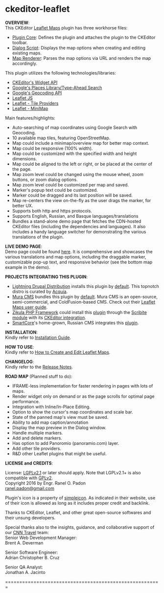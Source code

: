 ckeditor-leaflet
================
<strong>OVERVIEW</strong>:<br>
This CKEditor <a href="http://ckeditor.com/addon/leaflet">Leaflet Maps</a> plugin has three workhorse files:
<ul>
  <li><a href="https://github.com/ranelpadon/ckeditor-leaflet/blob/master/plugin.js">Plugin Core</a>: Defines the plugin and attaches the plugin to the CKEditor toolbar.</li>
  <li><a href="https://github.com/ranelpadon/ckeditor-leaflet/blob/master/dialogs/leaflet.js">Dialog Script</a>: Displays the map options when creating and editing existing maps.</li>
  <li><a href="https://github.com/ranelpadon/ckeditor-leaflet/blob/master/scripts/mapParser.html">Map Renderer</a>: Parses the map options via URL and renders the map accordingly.</li>
</ul>

This plugin utilizes the following technologies/libraries: <br>
<ul>
  <li><a href="http://docs.ckeditor.com/#!/api/CKEDITOR.plugins.widget">CKEditor's Widget API</a></li>
  <li><a href="https://developers.google.com/maps/documentation/javascript/places-autocomplete">Google's Places Library/Type-Ahead Search</a></li>
  <li><a href="https://developers.google.com/maps/documentation/geocoding/">Google's Geocoding API</a></li>
  <li><a href="http://leafletjs.com/">Leaflet JS</a></li>
  <li><a href="https://github.com/leaflet-extras/leaflet-providers">Leaflet - Tile Providers</a></li>
  <li><a href="https://github.com/Norkart/Leaflet-MiniMap">Leaflet - MiniMap</a></li>
</ul>

Main features/highlights: <br>
<ul>
  <li>Auto-searching of map coordinates using Google Search with Geocoding.</li>
  <li>10 available map tiles, featuring OpenStreetMap.</li>
  <li>Map could include a minimap/overview map for better map context.</li>
  <li>Map could be responsive (100% width).</li>
  <li>Map could be customized with the specified width and height dimensions.</li>
  <li>Map could be aligned to the left or right, or be placed at the center of the page.</li>
  <li>Map zoom level could be changed using the mouse wheel, zoom buttons, or zoom dialog options.</li>
  <li>Map zoom level could be customized per map and saved.</li>
  <li>Marker's popup text could be customized.</li>
  <li>Marker could be dragged and its last position will be saved.</li>
  <li>Map re-centers the view on-the-fly as the user drags the marker,  for better UX.</li>
  <li>Supports both http and https protocols.</li>
  <li>Supports English, Russian, and Basque languages/translations</li>
  <li>Bundles a stand-alone demo page that fetches the CDN-hosted CKEditor files (including the dependencies and languages). It also includes a handy language switcher for demonstrating the various translations of the plugin.</li>
</ul>

<strong>LIVE DEMO PAGE</strong>:
<br>Demo page could be found [here](http://www.ranelpadon.com/sites/all/libraries/ckeditor/plugins/leaflet/demo/index.html). It is comprehensive and showcases the various translations and map options, including the draggable marker, customizable pop-up text, and responsive behavior (see the bottom map example in the demo).

<strong>PROJECTS INTEGRATING THIS PLUGIN</strong>: <br>
<ul>
  <li><a href="https://www.drupal.org/project/lightning">Lightning Drupal Distribution</a> installs this plugin by <a href="https://github.com/acquia/lightning/tree/7.x-1.x">default</a>. This topnotch distro is curated by <a href="https://www.acquia.com/">Acquia</a>.</li>
  <li><a href="http://www.getmura.com/">Mura CMS</a> bundles this plugin by <a href="http://www.getmura.com/blog/announcing-release-of-mura-cms-6-2/">default</a>. Mura CMS is an open-source, semi-commercial, and ColdFusion-based CMS. Check out their <a href="http://docs.getmura.com/v6/content-managers/contact-us/embed-a-map/">Leaflet Maps user guide<a>.</li>
  <li><a href="http://zikula.org/">Zikula PHP Framework</a> could install this <a href="https://github.com/zikula-modules/Scribite/tree/master/plugins/CKEditor/vendor/ckeditor/plugins/leaflet">plugin</a> through the <a href="https://github.com/zikula-modules/Scribite">Scribite module</a> with its <a href="https://github.com/zikula-modules/Scribite/tree/master/plugins/CKEditor/vendor/ckeditor">CKEditor integration</a>.
</li>
  <li><a href="http://smartcore.ru/">SmartCore</a>'s home-grown, Russian CMS integrates this <a href="http://adminpanel.smartcore.ru/help/credits">plugin</a>.</li>
 </ul>

<p><strong>INSTALLATION</strong>:
<br>Kindly refer to <a href="https://github.com/ranelpadon/ckeditor-leaflet/blob/master/Installation%20Guide.txt">Installation Guide</a>.</p>

<p><strong>HOW TO USE</strong>:
<br>Kindly refer to <a href="https://github.com/ranelpadon/ckeditor-leaflet/blob/master/Creating%20and%20Editing%20Leaflet%20Maps.txt">How to Create and Edit Leaflet Maps</a>.</p>

<p><strong>CHANGELOG</strong>:
<br>Kindly refer to the <a href="https://github.com/ranelpadon/ckeditor-leaflet/blob/master/CHANGELOG.md">Release Notes</a>.</p>

<strong>ROAD MAP</strong> (Planned stuff to do):<br><ul>
<li>IFRAME-less implementation for faster rendering in pages with lots of maps.</li>
<li>Render widget only on demand or as the page scrolls for optimal page performance.</li>
<li>Integration with Inline/In-Place Editing.</li>
<li>Option to show the cursor's map coordinates and scale bar.</li>
<li>State of the panned map's view must be saved.</li>
<li>Ability to add map caption/annotation
<li>Display the map preview in the Dialog window.</li>
<li>Handle multiple markers.</li>
<li>Add and delete markers.</li>
<li>Has option to add Panoromio (panoramio.com) layer.</li>
<li>Add other tile providers.</li>
<li>R&D other Leaflet plugins that might be useful.</li>
</ul>

<strong>LICENSE and CREDITS</strong>:<br>

License: <a href="https://www.gnu.org/licenses/lgpl-2.1.txt">LGPLv2.1</a> or later should apply. Note that LGPLv2.1+ is also compatible with <a href="https://www.drupal.org/node/1475972#gplv2-compatible-licenses">GPLv2</a>.<br>
Copyright 2016 by Engr. Ranel O. Padon<br>
ranel.padon@gmail.com<br>

Plugin's icon is a property of <a href="http://simpleicon.com/">simpleicon</a>.
As indicated in their website, use of their icon is allowed as long as it includes proper credit and backlink.

Thanks to CKEditor, Leaflet, and other great open-source softwares and their unsung developers.<br>

Special thanks also to the insights, guidance, and collaborative support of our <a href="http://travel.cnn.com">CNN Travel</a> team:<br>
Senior Web Development Manager:<br>
Brent A. Deverman<br>

Senior Software Engineer:<br>
Adrian Christopher B. Cruz<br>

Senior QA Analyst:<br>
Jonathan A. Jacinto<br>

=======================================================
